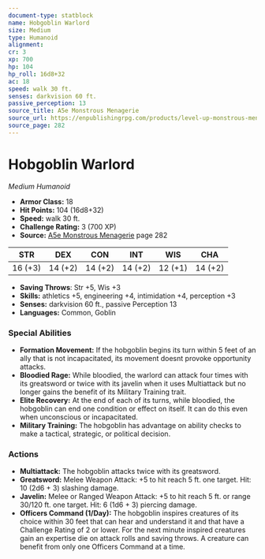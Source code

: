 ```yaml
---
document-type: statblock
name: Hobgoblin Warlord
size: Medium
type: Humanoid
alignment: 
cr: 3
xp: 700
hp: 104
hp_roll: 16d8+32
ac: 18
speed: walk 30 ft.
senses: darkvision 60 ft. 
passive_perception: 13
source_title: A5e Monstrous Menagerie
source_url: https://enpublishingrpg.com/products/level-up-monstrous-menagerie-a5e
source_page: 282
---
```


# Hobgoblin Warlord

*Medium* *Humanoid*

- **Armor Class:** 18
- **Hit Points:** 104 (16d8+32)
- **Speed:** walk 30 ft.
- **Challenge Rating:** 3 (700 XP)
- **Source:** [A5e Monstrous Menagerie](https://enpublishingrpg.com/products/level-up-monstrous-menagerie-a5e) page 282

| STR | DEX | CON | INT | WIS | CHA |
| --- | --- | --- | --- | --- | --- |
| 16 (+3) | 14 (+2) | 14 (+2) | 14 (+2) | 12 (+1) | 14 (+2) |

- **Saving Throws**: Str +5, Wis +3
- **Skills:** athletics +5, engineering +4, intimidation +4, perception +3
- **Senses:** darkvision 60 ft., passive Perception 13
- **Languages:** Common, Goblin

### Special Abilities

- **Formation Movement:** If the hobgoblin begins its turn within 5 feet of an ally that is not incapacitated, its movement doesnt provoke opportunity attacks.
- **Bloodied Rage:** While bloodied, the warlord can attack four times with its greatsword or twice with its javelin when it uses Multiattack but no longer gains the benefit of its Military Training trait.
- **Elite Recovery:** At the end of each of its turns, while bloodied, the hobgoblin can end one condition or effect on itself. It can do this even when unconscious or incapacitated.
- **Military Training:** The hobgoblin has advantage on ability checks to make a tactical, strategic, or political decision.

### Actions

- **Multiattack:** The hobgoblin attacks twice with its greatsword.
- **Greatsword:** Melee Weapon Attack: +5 to hit  reach 5 ft.  one target. Hit: 10 (2d6 + 3) slashing damage.
- **Javelin:** Melee or Ranged Weapon Attack: +5 to hit  reach 5 ft. or range 30/120 ft.  one target. Hit: 6 (1d6 + 3) piercing damage.
- **Officers Command (1/Day):** The hobgoblin inspires creatures of its choice within 30 feet that can hear and understand it and that have a Challenge Rating of 2 or lower. For the next minute  inspired creatures gain an expertise die on attack rolls and saving throws. A creature can benefit from only one Officers Command at a time.
